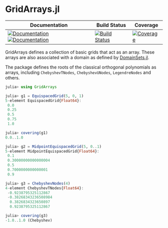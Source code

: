 # GridArrays.jl

| **Documentation** | **Build Status** | **Coverage** |
|-------------------|------------------|--------------|
| [![Documentation](https://img.shields.io/badge/docs-stable-blue.svg)](https://JuliaApproximation.github.io/GridArrays.jl/stable) [![Documentation](https://img.shields.io/badge/docs-dev-blue.svg)](https://JuliaApproximation.github.io/GridArrays.jl/dev) | [![Build Status](https://github.com/JuliaApproximation/GridArrays.jl/workflows/CI/badge.svg?branch=master)](https://github.com/JuliaApproximation/GridArrays.jl/actions/workflows/ci.yml) | [![Coverage](https://codecov.io/gh/JuliaApproximation/GridArrays.jl/branch/master/graph/badge.svg)](https://codecov.io/gh/JuliaApproximation/GridArrays.jl) |

GridArrays defines a collection of basic grids that act as an array. These
arrays are also associated with a domain as defined by [DomainSets.jl](https://github.com/JuliaApproximation/DomainSets.jl).

The package defines the roots of the classical orthogonal polynomials as arrays,
including `ChebyshevTNodes`, `ChebyshevUNodes`, `LegendreNodes` and others.

```julia
julia> using GridArrays

julia> g1 = EquispacedGrid(5, 0, 1)
5-element EquispacedGrid{Float64}:
 0.0
 0.25
 0.5
 0.75
 1.0

julia> covering(g1)
0.0..1.0

julia> g2 = MidpointEquispacedGrid(5, 0..1)
5-element MidpointEquispacedGrid{Float64}:
 0.1
 0.30000000000000004
 0.5
 0.7000000000000001
 0.9

julia> g3 = ChebyshevNodes(4)
4-element ChebyshevTNodes{Float64}:
 -0.9238795325112867
 -0.38268343236508984
  0.3826834323650897
  0.9238795325112867

julia> covering(g3)
-1.0..1.0 (Chebyshev)
```
